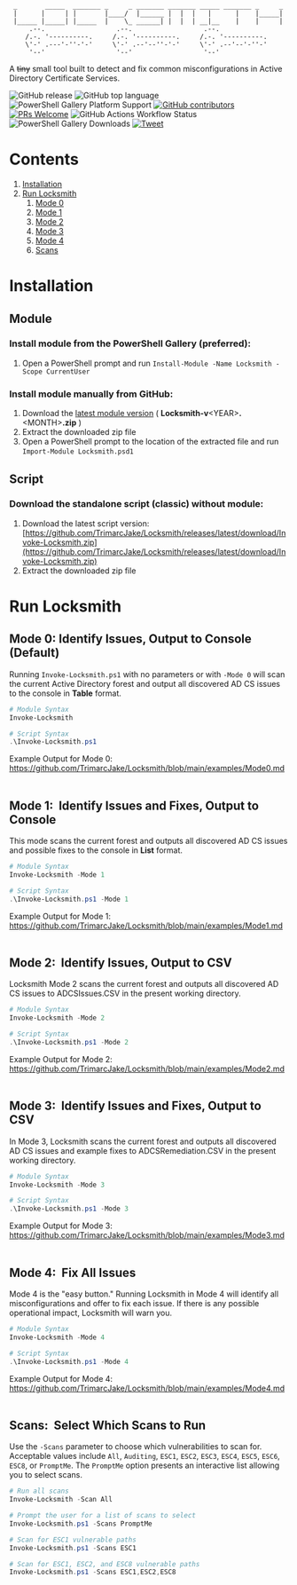 ```
 _       _____  _______ _     _ _______ _______ _____ _______ _     _
 |      |     | |       |____/  |______ |  |  |   |      |    |_____|
 |_____ |_____| |_____  |    \_ ______| |  |  | __|__    |    |     |
     .--.                  .--.                  .--.
    /.-. '----------.     /.-. '----------.     /.-. '----------.
    \'-' .---'-''-'-'     \'-' .--'--''-'-'     \'-' .--'--'-''-'
     '--'                  '--'                  '--'
```

A ~~tiny~~ small tool built to detect and fix common misconfigurations in Active Directory Certificate Services.

<!-- locksmith-badges-start -->
![GitHub release](https://img.shields.io/github/v/release/trimarcjake/locksmith?sort=semver)
![GitHub top language](https://img.shields.io/github/languages/top/trimarcjake/locksmith)
![PowerShell Gallery Platform Support](https://img.shields.io/powershellgallery/p/locksmith)
[![GitHub contributors](https://img.shields.io/github/contributors/trimarcjake/locksmith.svg)](https://github.com/trimarcjake/locksmith/graphs/contributors/)
[![PRs Welcome](https://img.shields.io/badge/PRs-welcome-brightgreen.svg)](http://makeapullrequest.com)
![GitHub Actions Workflow Status](https://img.shields.io/github/actions/workflow/status/trimarcjake/Locksmith/powershell.yml?logo=github&label=PSScriptAnalyzer)
![PowerShell Gallery Downloads](https://img.shields.io/powershellgallery/dt/locksmith?logo=powershell&label=PowerShell%20Gallery%20Downloads&color=blue)
[![Tweet](https://img.shields.io/twitter/url/http/shields.io.svg?style=social)](https://twitter.com/intent/tweet?text=Checkout+Locksmith+and+fix+common+misconfigurations+in+Active+Directory+Certificate+Services.&url=https://github.com/trimarcjake/locksmith&hashtags=ADCS,PKI,infosec,powershell)
<!-- locksmith-badges-end -->

# Contents
1. [Installation](#Installation)
2. [Run Locksmith](#RunLocksmith)
   1. [Mode 0](#Mode0)
   2. [Mode 1](#Mode1)
   3. [Mode 2](#Mode2)
   4. [Mode 3](#Mode3)
   5. [Mode 4](#Mode4)
   6. [Scans](#Scans)

# Installation
## Module
### Install module from the PowerShell Gallery (preferred):
1. Open a PowerShell prompt and run `Install-Module -Name Locksmith -Scope CurrentUser`

### Install module manually from GitHub:
1. Download the [latest module version](https://github.com/TrimarcJake/Locksmith/releases/latest) ( **Locksmith-v**\<YEAR\>**.**\<MONTH\>**.zip** )
2. Extract the downloaded zip file
3. Open a PowerShell prompt to the location of the extracted file and run `Import-Module Locksmith.psd1`

## Script
### Download the standalone script (classic) without module:
1. Download the latest script version: [https://github.com/TrimarcJake/Locksmith/releases/latest/download/Invoke-Locksmith.zip](https://github.com/TrimarcJake/Locksmith/releases/latest/download/Invoke-Locksmith.zip)
2. Extract the downloaded zip file

<a name="RunLocksmith" id="RunLocksmith"></a>
# Run Locksmith

<a name="Mode0" id="Mode0"></a>
## Mode 0: Identify Issues, Output to Console (Default)
Running `Invoke-Locksmith.ps1` with no parameters or with `-Mode 0` will scan the current Active Directory forest and output all discovered AD CS issues to the console in **Table** format.
``` powershell
# Module Syntax
Invoke-Locksmith
```
``` powershell
# Script Syntax
.\Invoke-Locksmith.ps1
```

Example Output for Mode 0: https://github.com/TrimarcJake/Locksmith/blob/main/examples/Mode0.md
<br>
<br>
<a name="Mode1" id="Mode1"></a>
## Mode 1:  Identify Issues and Fixes, Output to Console
This mode scans the current forest and outputs all discovered AD CS issues and possible fixes to the console in **List** format.
``` powershell
# Module Syntax
Invoke-Locksmith -Mode 1
```
``` powershell
# Script Syntax
.\Invoke-Locksmith.ps1 -Mode 1
```

Example Output for Mode 1: https://github.com/TrimarcJake/Locksmith/blob/main/examples/Mode1.md
<br>
<br>
<a name="Mode2" id="Mode2"></a>
## Mode 2:  Identify Issues, Output to CSV
Locksmith Mode 2 scans the current forest and outputs all discovered AD CS issues to ADCSIssues.CSV in the present working directory.
``` powershell
# Module Syntax
Invoke-Locksmith -Mode 2
```
``` powershell
# Script Syntax
.\Invoke-Locksmith.ps1 -Mode 2
```

Example Output for Mode 2: https://github.com/TrimarcJake/Locksmith/blob/main/examples/Mode2.md
<br>
<br>
<a name="Mode3" id="Mode3"></a>
## Mode 3:  Identify Issues and Fixes, Output to CSV
In Mode 3, Locksmith scans the current forest and outputs all discovered AD CS issues and example fixes to ADCSRemediation.CSV in the present working directory.
``` powershell
# Module Syntax
Invoke-Locksmith -Mode 3
```
``` powershell
# Script Syntax
.\Invoke-Locksmith.ps1 -Mode 3
```

Example Output for Mode 3: https://github.com/TrimarcJake/Locksmith/blob/main/examples/Mode3.md
<br>
<br>
<a name="Mode4" id="Mode4"></a>
## Mode 4:  Fix All Issues
Mode 4 is the "easy button." Running Locksmith in Mode 4 will identify all misconfigurations and offer to fix each issue. If there is any possible operational impact, Locksmith will warn you.
``` powershell
# Module Syntax
Invoke-Locksmith -Mode 4
```
``` powershell
# Script Syntax
.\Invoke-Locksmith.ps1 -Mode 4
```

Example Output for Mode 4: https://github.com/TrimarcJake/Locksmith/blob/main/examples/Mode4.md
<br>
<br>
<a name="Scans" id="Scans"></a>
## Scans:  Select Which Scans to Run
Use the `-Scans` parameter to choose which vulnerabilities to scan for. Acceptable values include `All`, `Auditing`, `ESC1`, `ESC2`, `ESC3`, `ESC4`, `ESC5`, `ESC6`, `ESC8`, or `PromptMe`. The `PromptMe` option presents an interactive list allowing you to select scans.

``` powershell
# Run all scans
Invoke-Locksmith -Scan All
```

``` powershell
# Prompt the user for a list of scans to select
Invoke-Locksmith.ps1 -Scans PromptMe
```

``` powershell
# Scan for ESC1 vulnerable paths
Invoke-Locksmith.ps1 -Scans ESC1
```

``` powershell
# Scan for ESC1, ESC2, and ESC8 vulnerable paths
Invoke-Locksmith.ps1 -Scans ESC1,ESC2,ESC8
```
